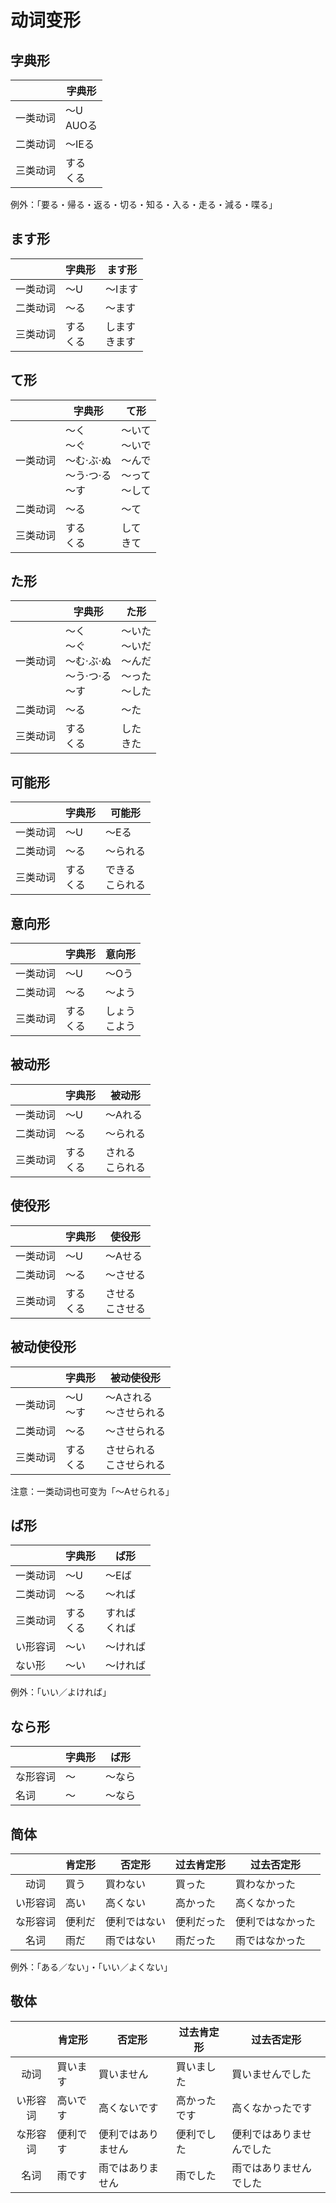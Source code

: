 # 动词变形

## 字典形

|     | 字典形 |
| --- | --- |
| 一类动词 | ～U<br />AUOる |
| 二类动词 | ～IEる |
| 三类动词 | する<br />くる |

例外：「要る・帰る・返る・切る・知る・入る・走る・減る・喋る」

## ます形

|     | 字典形 | ます形 |
| --- | --- | --- |
| 一类动词 | ～U | ～Iます |
| 二类动词 | ～る | ～ます |
| 三类动词 | する<br />くる | します<br />きます |

## て形

|     | 字典形 | て形 |
| --- | --- | --- |
| 一类动词 | ～く<br />～ぐ<br />～む·ぶ·ぬ<br />～う·つ·る<br />～す | ～いて<br />～いで<br />～んで<br />～って<br />～して |
| 二类动词 | ～る | ～て |
| 三类动词 | する<br />くる | して<br />きて |

## た形

|     | 字典形 | た形 |
| --- | --- | --- |
| 一类动词 | ～く<br />～ぐ<br />～む·ぶ·ぬ<br />～う·つ·る<br />～す | ～いた<br />～いだ<br />～んだ<br />～った<br />～した |
| 二类动词 | ～る | ～た |
| 三类动词 | する<br />くる | した<br />きた |

## 可能形

|     | 字典形 | 可能形 |
| --- | --- | --- |
| 一类动词 | ～U | ～Eる |
| 二类动词 | ～る | ～られる |
| 三类动词 | する<br />くる | できる<br />こられる |

## 意向形

|     | 字典形 | 意向形 |
| --- | --- | --- |
| 一类动词 | ～U | ～Oう |
| 二类动词 | ～る | ～よう |
| 三类动词 | する<br />くる | しょう<br />こよう |

## 被动形

|      | 字典形 | 被动形 |
| --- | --- | --- |
| 一类动词 | ～U | ～Aれる |
| 二类动词 | ～る | ～られる |
| 三类动词 | する<br />くる | される<br />こられる |

## 使役形

|     | 字典形 | 使役形 |
| --- | --- | --- |
| 一类动词 | ～U | ～Aせる |
| 二类动词 | ～る | ～させる |
| 三类动词 | する<br />くる | させる<br />こさせる |

## 被动使役形

|     | 字典形 | 被动使役形 |
| --- | --- | --- |
| 一类动词 | ～U<br />～す | ～Aされる<br />～させられる |
| 二类动词 | ～る | ～させられる |
| 三类动词 | する<br />くる | させられる<br />こさせられる |

注意：一类动词也可变为「～Aせられる」

## ば形

|     | 字典形 | ば形 |
| --- | --- | --- |
| 一类动词 | ～U | ～Eば |
| 二类动词 | ～る | ～れば |
| 三类动词 | する<br />くる | すれば<br />くれば |
| い形容词 | ～い | ～ければ |
| ない形   | ～い | ～ければ |

例外：「いい／よければ」

## なら形

|     | 字典形 | ば形 |
| --- | --- | --- |
| な形容词 | ～ | ～なら |
| 名词 | ～ | ～なら |

## 简体

|     | 肯定形 | 否定形 | 过去肯定形 | 过去否定形 |
| :-: | --- | --- | --- | --- |
| 动词 | 買う | 買わない | 買った | 買わなかった |
| い形容词 | 高い | 高くない | 高かった | 高くなかった |
| な形容词 | 便利だ | 便利ではない | 便利だった | 便利ではなかった |
| 名词 | 雨だ | 雨ではない | 雨だった | 雨ではなかった |

例外：「ある／ない」・「いい／よくない」

## 敬体

|     | 肯定形 | 否定形 | 过去肯定形 | 过去否定形 |
| :-: | --- | --- | --- | --- |
| 动词 | 買います | 買いません | 買いました | 買いませんでした |
| い形容词 | 高いです | 高くないです | 高かったです | 高くなかったです |
| な形容词 | 便利です | 便利ではありません | 便利でした | 便利ではありませんでした |
| 名词 | 雨です | 雨ではありません | 雨でした | 雨ではありませんでした |

